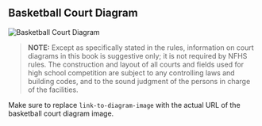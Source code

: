 <!-- Section: Basketball Court Diagram -->

## Basketball Court Diagram

![Basketball Court Diagram](link-to-diagram-image)

> **NOTE:** Except as specifically stated in the rules, information on court diagrams in this book is suggestive only; it is not required by NFHS rules. The construction and layout of all courts and fields used for high school competition are subject to any controlling laws and building codes, and to the sound judgment of the persons in charge of the facilities.

Make sure to replace `link-to-diagram-image` with the actual URL of the basketball court diagram image.
